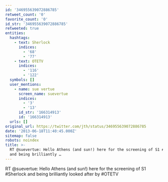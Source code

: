 ```yaml
---
id: '346955639072886785'
retweet_count: '0'
favorite_count: '0'
id_str: '346955639072886785'
retweeted: true
entities:
  hashtags:
    - text: Sherlock
      indices:
        - '68'
        - '77'
    - text: OTETV
      indices:
        - '116'
        - '122'
  symbols: []
  user_mentions:
    - name: sue vertue
      screen_name: suevertue
      indices:
        - '3'
        - '13'
      id_str: '166314913'
      id: '166314913'
  urls: []
original_url: https://twitter.com/jth/status/346955639072886785
date: '2013-06-18T11:40:45.000Z'
sitemap: false
robots: noindex
title: >-
  RT @suevertue: Hello Athens (and sun!) here for the screening of S1 #Sherlock
  and being brilliantly …
---
```


RT @suevertue: Hello Athens (and sun!) here for the screening of S1 #Sherlock and being brilliantly looked after by #OTETV